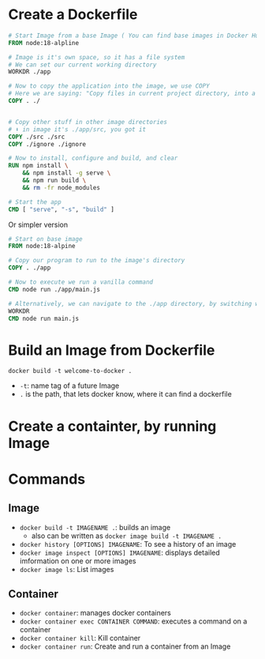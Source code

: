 # Create a Dockerfile
```Dockerfile
# Start Image from a base Image ( You can find base images in Docker Hub)
FROM node:18-alpline

# Image is it's own space, so it has a file system
# We can set our current working directory
WORKDR ./app

# Now to copy the application into the image, we use COPY
# Here we are saying: "Copy files in current project directory, into a certain directory in that image
COPY . ./


# Copy other stuff in other image directories
# ⬇️ in image it's ./app/src, you got it
COPY ./src ./src 
COPY ./ignore ./ignore

# Now to install, configure and build, and clear
RUN npm install \
    && npm install -g serve \
    && npm run build \
    && rm -fr node_modules

# Start the app
CMD [ "serve", "-s", "build" ]

```

Or simpler version

```Dockerfile
# Start on base image
FROM node:18-alpine

# Copy our program to run to the image's directory
COPY . ./app

# Now to execute we run a vanilla command
CMD node run ./app/main.js

# Alternatively, we can navigate to the ./app directory, by switching working directory (like cd (current working directory)
WORKDR
CMD node run main.js
```

# Build an Image from Dockerfile
`docker build -t welcome-to-docker .`
- `-t`: name tag of a future Image
- `.` is the path, that lets docker know, where it can find a dockerfile

# Create a containter, by running Image





# Commands
## Image
- `docker build -t IMAGENAME .`: builds an image
  - also can be written as `docker image build -t IMAGENAME .`
- `docker history [OPTIONS] IMAGENAME`: To see a history of an image
- `docker image inspect [OPTIONS] IMAGENAME`: displays detailed imformation on one or more images
- `docker image ls`: List images
## Container
- `docker container`: manages docker containers
- `docker container exec CONTAINER COMMAND`: executes a command on a container
- `docker container kill`: Kill container
- `docker container run`: Create and run a container from an Image
